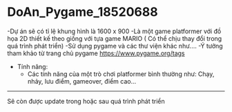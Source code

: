 # DoAn_Pygame_18520688
-Dự án sẽ có tỉ lệ khung hình là 1600 x 900
-Là một game platformer với đồ họa 2D thiết kế theo giống với tựa game MARIO ( Có thể chịu thay đổi trong quá trình phát triển)
-Sử dụng pygame và các thư viện khác như....
-Ý tưởng tham khảo từ trang chủ pygame https://www.pygame.org/tags
- Tính năng:
    - Các tính năng của một trò chơi platformer bình thường như: Chạy, nhảy, lưu điểm, gameover, điểm cao...
___________________________________________________________________________________________________________
  Sẽ còn được update trong hoặc sau quá trình phát triển
